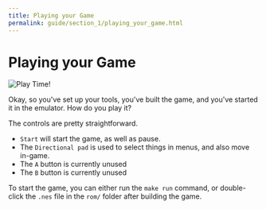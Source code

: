 ```yaml
---
title: Playing your Game
permalink: guide/section_1/playing_your_game.html
---
```

# Playing your Game

![Play Time!](../images/playing_your_game.png)

Okay, so you've set up your tools, you've built the game, and you've started it in the emulator. How do you play it?

The controls are pretty straightforward. 
- `Start` will start the game, as well as pause.
- The `Directional pad` is used to select things in menus, and also move in-game.
- The `A` button is currently unused
- The `B` button is currently unused

To start the game, you can either run the `make run` command, or double-click the `.nes` file in the `rom/` folder
after building the game.